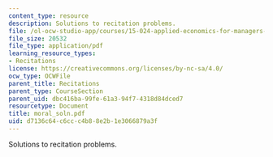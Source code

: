 ```yaml
---
content_type: resource
description: Solutions to recitation problems.
file: /ol-ocw-studio-app/courses/15-024-applied-economics-for-managers-summer-2004/d7136c64c6ccc4b88e2b1e3066879a3f_moral_soln.pdf
file_size: 20532
file_type: application/pdf
learning_resource_types:
- Recitations
license: https://creativecommons.org/licenses/by-nc-sa/4.0/
ocw_type: OCWFile
parent_title: Recitations
parent_type: CourseSection
parent_uid: dbc416ba-99fe-61a3-94f7-4318d84dced7
resourcetype: Document
title: moral_soln.pdf
uid: d7136c64-c6cc-c4b8-8e2b-1e3066879a3f
---
```

Solutions to recitation problems.